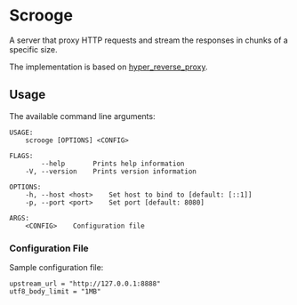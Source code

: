 # Scrooge
A server that proxy HTTP requests and stream the responses in chunks of a specific size.

The implementation is based on [hyper_reverse_proxy](https://docs.rs/hyper-reverse-proxy/).

## Usage

The available command line arguments:
```
USAGE:
    scrooge [OPTIONS] <CONFIG>

FLAGS:
        --help       Prints help information
    -V, --version    Prints version information

OPTIONS:
    -h, --host <host>    Set host to bind to [default: [::1]]
    -p, --port <port>    Set port [default: 8080]

ARGS:
    <CONFIG>    Configuration file
```

### Configuration File

Sample configuration file:
```
upstream_url = "http://127.0.0.1:8888"
utf8_body_limit = "1MB"
```